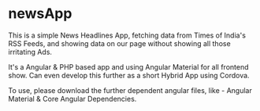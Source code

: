 # newsApp
This is a simple News Headlines App, fetching data from Times of India's RSS Feeds, and showing data on our page without showing all those irritating Ads.

It's a Angular & PHP based app and using Angular Material for all frontend show. Can even develop this further as a short Hybrid App using Cordova.

To use, please download the further dependent angular files, like - Angular Material & Core Angular Dependencies.

